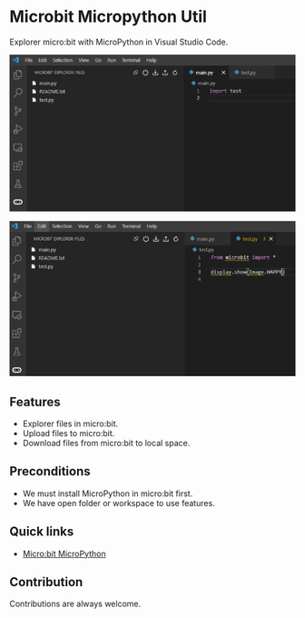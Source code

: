 # Microbit Micropython Util
Explorer micro:bit with MicroPython in Visual Studio Code.

![Explorer file on Micro:bit!](https://github.com/sos82/vscode_micropython/raw/master/media/explorer_1.png "Explorer file on Micro:bit")

![Explorer file on Micro:bit!](https://github.com/sos82/vscode_micropython/raw/master/media/explorer_2.png "Explorer file on Micro:bit")

## Features
* Explorer files in micro:bit.
* Upload files to micro:bit.
* Download files from micro:bit to local space.

## Preconditions
* We must install MicroPython in micro:bit first. 
* We have open folder or workspace to use features.

## Quick links
* [Micro:bit MicroPython](https://microbit-micropython.readthedocs.io/en/v2-docs) 

## Contribution
Contributions are always welcome.